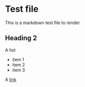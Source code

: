 # Test file
This is a markdown test file to render

## Heading 2
A list:
- item 1
- item 2
- item 3

A [link](https://google.com)
